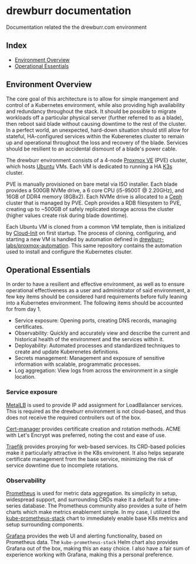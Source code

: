 # drewburr documentation

Documentation related the the drewburr.com environment

## Index

- [Environment Overview](#environment-overview)
- [Operational Essentials](#operational-essentials)

## Environment Overview

The core goal of this architecture is to allow for simple mangement and control of a Kubernetes environment, while also providing high availability and redundancy throughout the stack. It should be possible to migrate workloads off a particular physical server (further referred to as a blade), then reboot said blade without causing downtime to the rest of the cluster. In a perfect world, an unexpected, hard-down situation should still allow for stateful, HA-configured services within the Kuberenetes cluster to remain up and operational throughout the loss and recovery of the blade. Services should be resilient to an accidental dismount of a blade's power cable.

The drewburr environment consists of a 4-node [Proxmox VE](https://pve.proxmox.com/wiki/Main_Page) (PVE) cluster, which hosts [Ubuntu](https://ubuntu.com/download/server) VMs. Each VM is dedicated to running a HA [K3s](https://k3s.io/) cluster.

PVE is manually provisioned on bare metal via ISO installer. Each blade provides a 500GB NVMe drive, a 6 core CPU (i5-9500T @ 2.20GHz), and 16GB of DDR4 memory (8GBx2). Each NVMe drive is allocated to a [Ceph](https://docs.ceph.com/en/latest/) cluster that is managed by PVE. Ceph provides a RDB filesystem to PVE, creating up to ~500GB of safely replicated storage across the cluster (higher values create risk during blade downtime).

Each Ubuntu VM is cloned from a common VM template, then is initialized by [Cloud-Init](https://cloudinit.readthedocs.io/en/latest/) on first startup. The process of cloning, configuring, and starting a new VM is handled by automation defined in [drewburr-labs/proxmox-automation](https://github.com/drewburr-labs/proxmox-automation). This same repository contains the automation used to install and configure the Kubernetes clsuter.

## Operational Essentials

In order to have a resilient and effective environment, as well as to ensure operational effectiveness as a user and administrator of said environment, a few key items should be considered hard requirements before fully leaning into a Kubernetes environment. The following items should be accounted for from day 1.

- Service exposure: Opening ports, creating DNS records, managing certificates.
- Observability: Quickly and accurately view and describe the current and historical health of the environment and the services within it.
- Deployability: Automated processes and standardized techniques to create and update Kuberenetes definitions.
- Secrets management: Management and exposure of sensitive information with scalable, programmatic processes.
- Log aggregation: View logs from across the environment in a single location.

### Service exposure

[MetalLB](https://metallb.universe.tf/)  is used to provide IP add assignment for LoadBalancer services. This is required as the drewburr environment is not cloud-based, and thus does not receive the required controllers out of the box.

[Cert-manager](https://cert-manager.io/) provides certificate creation and rotation methods. ACME with Let's Encrypt was preferred, noting the cost and ease of use.

[Traefik](https://traefik.io/traefik/) provides proxying for web-based services. Its CRD-based  policies make it particularly attractive in the K8s environent. It also helps separate certificate management from the base service, minimizing the risk of service downtime due to incomplete rotations.

### Observability

[Prometheus](https://prometheus.io/) is used for metric data aggregation. Its simplicity in setup, widespread support, and surrounding CRDs make it a default for a time-series database. The Prometheus community also provides a suite of helm charts which make metrics enablement simple. In my case, I utilized the [kube-prometheus-stack](https://github.com/prometheus-community/helm-charts/tree/main/charts/kube-prometheus-stack) chart to immediately enable base K8s metrics and setup surrounding components.

[Grafana](https://grafana.com/) provides the web UI and alerting functionality, based on Prometheus data. The `kube-prometheus-stack` Helm chart also provides Grafana out of the box, making this an easy choice. I also have a fair sum of experience working with Grafana, making this a personal preference.
